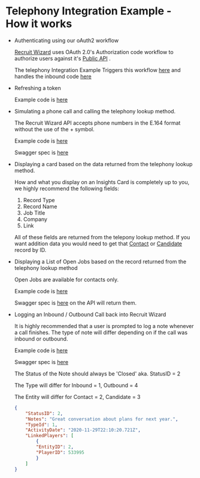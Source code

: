 # Telephony Integration Example - How it works

 - Authenticating using our oAuth2 workflow 

    [Recruit Wizard](https://recruitwizard.com) uses OAuth 2.0's Authorization code workflow to authorize users against it's [Public API](https://api.wizardsoft.com/swagger) .

    The telephony Integration Example Triggers this workflow [here](https://github.com/Wizardsoft/TelephonyIntegrationExample/blob/744cd775c78c091e601e633eb8df2766db872d39/src/ClientApp/src/components/Testing.js#L58) and handles the inbound code [here](https://github.com/Wizardsoft/TelephonyIntegrationExample/blob/744cd775c78c091e601e633eb8df2766db872d39/src/ClientApp/src/components/Testing.js#L32)

 - Refreshing a token

    Example code is [here](https://github.com/Wizardsoft/TelephonyIntegrationExample/blob/f6f9f7f80e010e24c0a656d046a3a5422c9f207b/src/ClientApp/src/components/Testing.js#L70)

 - Simulating a phone call and calling the telephony lookup method.

    The Recruit Wizard API accepts phone numbers in the E.164 format without the use of the + symbol.

    Example code is [here](https://github.com/Wizardsoft/TelephonyIntegrationExample/blob/744cd775c78c091e601e633eb8df2766db872d39/src/Controllers/AuthController.cs#L15)

    Swagger spec is [here](https://api.wizardsoft.com/swagger/ui/index#!/Telephony/Telephony_LookUp)    

 - Displaying a card based on the data returned from the telephony
   lookup method.

    How and what you display on an Insights Card is completely up to you, we highly recommend the following fields:

    1) Record Type
    2) Record Name
    3) Job Title
    4) Company
    5) Link

    All of these fields are returned from the telepony lookup method. If you want addition data you would need to get that [Contact](https://api.wizardsoft.com/swagger/ui/index#!/Contacts/Contacts_Get) or [Candidate](https://api.wizardsoft.com/swagger/ui/index#!/Candidates/Candidates_Get) record by ID.


 - Displaying a List of Open Jobs based on the record returned from the telephony lookup method

    Open Jobs are available for contacts only. 

    Example code is [here](https://github.com/Wizardsoft/TelephonyIntegrationExample/blob/744cd775c78c091e601e633eb8df2766db872d39/src/Controllers/AuthController.cs#L26)

    Swagger spec is [here](https://api.wizardsoft.com/swagger/ui/index#!/Jobs/Jobs_JobsByContactOpen) on the API will return them.    

 - Logging an Inbound / Outbound Call back into Recruit Wizard

    It is highly recommended that a user is prompted to log a note whenever a call finishes. The type of note will differ depending on if the call was inbound or outbound.

    Example code is [here](https://github.com/Wizardsoft/TelephonyIntegrationExample/blob/5baaa4013ef3d967933eece18113dcfb31521a96/src/Controllers/AuthController.cs#L48)

    Swagger spec is [here](https://github.com/Wizardsoft/TelephonyIntegrationExample/blob/5baaa4013ef3d967933eece18113dcfb31521a96/src/Controllers/AuthController.cs#L48)

    The Status of the Note should always be 'Closed' aka. StatusID = 2

    The Type will differ for Inbound = 1, Outbound = 4

    The Entity will differ for Contact = 2, Candidate = 3

    ```json
    {
        "StatusID": 2,
        "Notes": "Great conversation about plans for next year.",
        "TypeId": 1,
        "ActivityDate": "2020-11-29T22:10:20.721Z",
        "LinkedPlayers": [
            {
            "EntityID": 2,
            "PlayerID": 533995
            }
        ]
    }
    ```